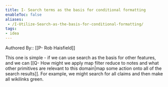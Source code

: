 ```yaml
---
title: I- Search terms as the basis for conditional formatting
enableToc: false
aliases:
 - /I-Utilize-Search-as-the-basis-for-conditional-formatting/
tags:
- idea
---
```


Authored By:: [[P- Rob Haisfield]]


This one is simple - if we can use search as the basis for other features, and we can [[Q- How might we apply map filter reduce to notes and what other primitives are relevant to this domain|map some action onto all of the search results]]. For example, we might search for all claims and then make all wikilinks green.
